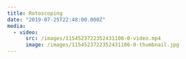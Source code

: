 ```yaml
---
title: Rotoscoping
date: "2019-07-25T22:48:00.000Z"
media:
  - video:
      src: /images/1154523722352431106-0-video.mp4
      image: /images/1154523722352431106-0-thumbnail.jpg
---
```

